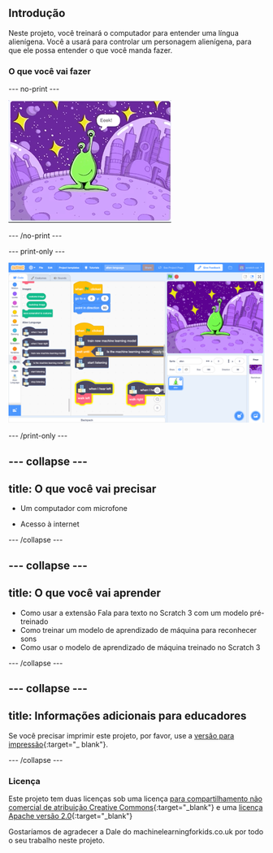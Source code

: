 ## Introdução

Neste projeto, você treinará o computador para entender uma língua alienígena. Você a usará para controlar um personagem alienígena, para que ele possa entender o que você manda fazer.

### O que você vai fazer

--- no-print ---

![Alienígena se movendo para a esquerda e direita para novas palavras, Eeek e Bop](images/journey.gif)

--- /no-print ---

--- print-only ---

![Visão geral de todo o projeto Scratch](images/test-new-blocks.png)

--- /print-only ---

--- collapse ---
---
title: O que você vai precisar
---

+ Um computador com microfone

+ Acesso à internet

--- /collapse ---

--- collapse ---
---
title: O que você vai aprender
---
+ Como usar a extensão Fala para texto no Scratch 3 com um modelo pré-treinado
+ Como treinar um modelo de aprendizado de máquina para reconhecer sons
+ Como usar o modelo de aprendizado de máquina treinado no Scratch 3

--- /collapse ---

--- collapse ---
---
title: Informações adicionais para educadores
---

Se você precisar imprimir este projeto, por favor, use a [versão para impressão](https://projects.raspberrypi.org/en/projects/alien-language/print){:target="_ blank"}.

--- /collapse ---

### Licença

Este projeto tem duas licenças sob uma licença [para compartilhamento não comercial de atribuição Creative Commons](http://creativecommons.org/licenses/by-nc-sa/4.0/){:target="_blank"} e uma [licença Apache versão 2.0](http://www.apache.org/licenses/LICENSE-2.0){:target="_blank"}

Gostaríamos de agradecer a Dale do machinelearningforkids.co.uk por todo o seu trabalho neste projeto.
